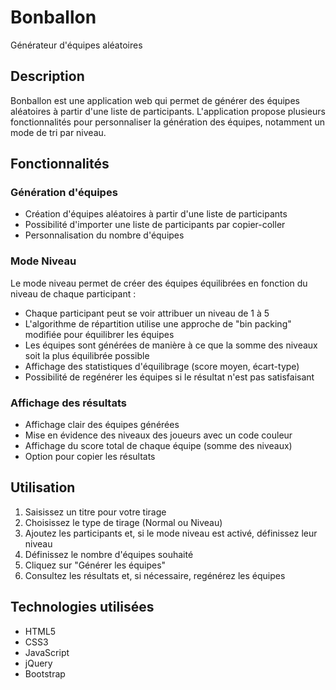 # Bonballon
Générateur d'équipes aléatoires

## Description
Bonballon est une application web qui permet de générer des équipes aléatoires à partir d'une liste de participants. L'application propose plusieurs fonctionnalités pour personnaliser la génération des équipes, notamment un mode de tri par niveau.

## Fonctionnalités

### Génération d'équipes
- Création d'équipes aléatoires à partir d'une liste de participants
- Possibilité d'importer une liste de participants par copier-coller
- Personnalisation du nombre d'équipes

### Mode Niveau
Le mode niveau permet de créer des équipes équilibrées en fonction du niveau de chaque participant :
- Chaque participant peut se voir attribuer un niveau de 1 à 5
- L'algorithme de répartition utilise une approche de "bin packing" modifiée pour équilibrer les équipes
- Les équipes sont générées de manière à ce que la somme des niveaux soit la plus équilibrée possible
- Affichage des statistiques d'équilibrage (score moyen, écart-type)
- Possibilité de regénérer les équipes si le résultat n'est pas satisfaisant

### Affichage des résultats
- Affichage clair des équipes générées
- Mise en évidence des niveaux des joueurs avec un code couleur
- Affichage du score total de chaque équipe (somme des niveaux)
- Option pour copier les résultats

## Utilisation
1. Saisissez un titre pour votre tirage
2. Choisissez le type de tirage (Normal ou Niveau)
3. Ajoutez les participants et, si le mode niveau est activé, définissez leur niveau
4. Définissez le nombre d'équipes souhaité
5. Cliquez sur "Générer les équipes"
6. Consultez les résultats et, si nécessaire, regénérez les équipes

## Technologies utilisées
- HTML5
- CSS3
- JavaScript
- jQuery
- Bootstrap
